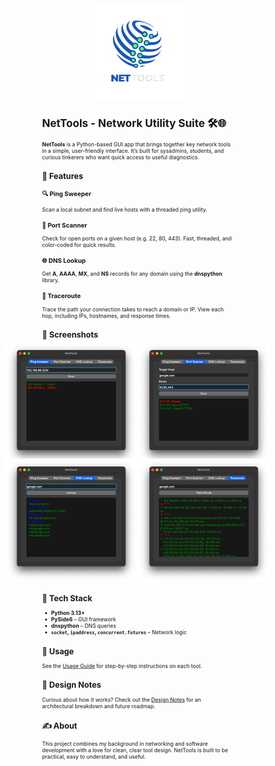 <p align="center">
  <img src="assets/nettools_logo.png" alt="NetTools Logo" width="250">
</p>

# NetTools - Network Utility Suite 🛠️🌐

**NetTools** is a Python-based GUI app that brings together key network tools in a simple, user-friendly interface. It’s built for sysadmins, students, and curious tinkerers who want quick access to useful diagnostics.

## 🚀 Features

### 🔍 **Ping Sweeper**
Scan a local subnet and find live hosts with a threaded ping utility.

### 🔐 **Port Scanner**
Check for open ports on a given host (e.g. 22, 80, 443). Fast, threaded, and color-coded for quick results.

### 🌐 **DNS Lookup**
Get **A**, **AAAA**, **MX**, and **NS** records for any domain using the **dnspython** library.

### 🧭 **Traceroute**
Trace the path your connection takes to reach a domain or IP. View each hop, including IPs, hostnames, and response times.

## 📸 Screenshots

<p align="center">
  <div style="display: flex; justify-content: center; margin-top: -10px;">
    <img src="assets/ping_sweeper.png" width="350">
    <img src="assets/port_scanner.png" width="350">
  </div>
  <div style="display: flex; justify-content: center; margin-top: -20px;">
    <img src="assets/dns_lookup.png" width="350">
    <img src="assets/traceroute.png" width="350">
  </div>
</p>

## 🧱 Tech Stack

- **Python 3.13+**
- **PySide6** – GUI framework
- **dnspython** – DNS queries
- **`socket`, `ipaddress`, `concurrent.futures`** – Network logic

## 🧰 Usage

See the [Usage Guide](docs/usage.md) for step-by-step instructions on each tool.

## 📝 Design Notes

Curious about how it works? Check out the [Design Notes](docs/design-notes.md) for an architectural breakdown and future roadmap.

## ✍️ About

This project combines my background in networking and software development with a love for clean, clear tool design. NetTools is built to be practical, easy to understand, and useful.